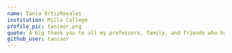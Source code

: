 ```yaml
---
name: Tania OrtizRosales
institution: Mills College
profile_pic: taniaor.png 
quote: A big thank you to all my professors, family, and friends who have helped me on my cs journey! :)
github_user: taniaor
---
```

